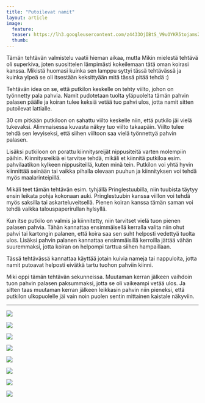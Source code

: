 ```yaml
---
title: "Putoilevat namit"
layout: article
image:
  feature:
  teaser: https://lh3.googleusercontent.com/z4433OjIBtS_V9uOYKR5tojamsZytB53SprCnCUhS-Z9J35B3gXZiCNQPsUTj2amLNHo3gkT1sQopDk9Hs3JJN0H6kdp-j8vz0E2FRLeJabfbMOaMlOyBhNtC4VuNUEfEsDtjlD1de-tWKawhrBCP6rHFJ06TsoqS-IEvJ9VdRCMAmkWurfHMyYvxH2MiduLZsqyj_Bdl6CBefHVITWjOt3vGspazhVEOtzUKuPrLw_0YPccCgd3XTtBZIs8N7UaJc5CK5JyaLHnoYO_TRJsih7yeZw82JBxMwvK0W5jeU7DYCS6h2SqanAVDk_0LkIVDRMAHr6QmKM6iJEToGDKZWcsGDWFvUgeqGI5g9n9PrhkxUx_oGfwI70TL-oeJRZWxYSLoLoyNXTEXRLJQexAhgthR2lYYPJMs31So55DR3MbIxRXLWFkI23rOZtXwDO80oYWbaLdhHQrKytpsyXJnr3L9TfhqruTfJ3B2_WN1_L8eJBGK-Hxsz2ylJpEytBZcBZJR5lJuMSumrXfJu5G0XKT6uW4jh9AavzQlIVMbrY=w245
  thumb:
---
```


Tämän tehtävän valmistelu vaatii hieman aikaa, mutta Mikin mielestä tehtävä oli superkiva, joten suosittelen lämpimästi kokeilemaan tätä oman koirasi kanssa. Mikistä huomasi kuinka sen lamppu syttyi tässä tehtävässä ja kuinka ylpeä se oli itsestään keksittyään mitä tässä pitää tehdä :)

Tehtävän idea on se, että putkilon keskelle on tehty viilto, johon on työnnetty pala pahvia. Namit pudotetaan tuolta yläpuolelta tämän pahvin palasen päälle ja koiran tulee keksiä vetää tuo pahvi ulos, jotta namit sitten putoilevat lattialle.

30 cm pitkään putkiloon on sahattu viilto keskelle niin, että putkilo jäi vielä tukevaksi. Alimmaisessa kuvasta näkyy tuo viilto takaapäin. Viilto tulee tehdä sen levyiseksi, että siihen viiltoon saa vielä työnnettyä pahvin palasen.

Lisäksi putkiloon on porattu kiinnitysreijät nippusiteitä varten molempiin päihin. Kiinnitysreikiä ei tarvitse tehdä, mikäli et kiinnitä putkiloa esim. pahvilaatikon kylkeen nippusiteillä, kuten minä tein. Putkilon voi yhtä hyvin kiinnittää seinään tai vaikka pihalla olevaan puuhun ja kiinnityksen voi tehdä myös maalarinteipillä.

Mikäli teet tämän tehtävän esim. tyhjällä Pringlestuubilla, niin tuubista täytyy ensin leikata pohja kokonaan auki. Pringlestuubin kanssa viillon voi tehdä myös saksilla tai askarteluveitsellä. Pienen koiran kanssa tämän saman voi tehdä vaikka talouspaperirullan hylsyllä.

Kun itse putkilo on valmis ja kiinnitetty, niin tarvitset vielä tuon pienen palasen pahvia. Tähän kannattaa ensimmäisellä kerralla valita niin ohut pahvi tai kartongin palanen, että koira saa sen suht helposti vedettyä tuolta ulos. Lisäksi pahvin palanen kannattaa ensimmäisillä kerroilla jättää vähän suuremmaksi, jotta koiran on helpompi tarttua siihen hampaillaan.

Tässä tehtävässä kannattaa käyttää jotain kuivia nameja tai nappuloita, jotta namit putoavat helposti eivätkä tartu tuohon pahviin kiinni.

Miki oppi tämän tehtävän sekunneissa. Muutaman kerran jälkeen vaihdoin tuon pahvin palasen paksummaksi, jotta se oli vaikeampi vetää ulos. Ja sitten taas muutaman kerran jälkeen leikkasin pahvin niin pieneksi, että putkilon ulkopuolelle jäi vain noin puolen sentin mittainen kaistale näkyviin.

---

[![](https://lh3.googleusercontent.com/UHcSdG1Fz1PC6hnf89waDjhiY1CbWfN1xpZiMHPj3p5kISn2M3G4ifadeN2Y-3KwU9b6hsSL8kWpHP6Qw33CeKJp14ye7ETfjnLGf0G6JJihl-rALFYLeplc0-uvlLSXhQ8_-rH21F2k2A902-cKk3bNySK9kczK0V9DIu9CJd5ZkSi8PrB1JffZJqL_E4ZZfXYtxF0FyuCkxWS7xnLlzUsbEg7vmQ8SsRMEcs8NNRUum8grYWWsdi3pSCiQpKj-3ESxpCUAlGqKH3obQbUS_D4OzbSggrpx89s_ZDLBfhgeAZthK9xd92eacyK33Z-0Ne5yULTy9XJ6JKSHoqe3CPvJ3Dh81proEqy4u37Y-yq6D4p342Qcybp24mnd_dme1e0QXZB6RwJ_cMeJDVmf1Dd4W6bA2Fmcvm9WQMoGKlBV6KMYlyC95LgtIQOfdTdLXuHzAnpLpvDH0HIFZ9z8GvWbWySWKczjIKLlxYUgietxRugHq69DL6s2KUzFJxVkgEis5HspSG6zogSltaEU6uSmRUq56aLPSfyH9bx6ZVo=w800)](https://lh3.googleusercontent.com/UHcSdG1Fz1PC6hnf89waDjhiY1CbWfN1xpZiMHPj3p5kISn2M3G4ifadeN2Y-3KwU9b6hsSL8kWpHP6Qw33CeKJp14ye7ETfjnLGf0G6JJihl-rALFYLeplc0-uvlLSXhQ8_-rH21F2k2A902-cKk3bNySK9kczK0V9DIu9CJd5ZkSi8PrB1JffZJqL_E4ZZfXYtxF0FyuCkxWS7xnLlzUsbEg7vmQ8SsRMEcs8NNRUum8grYWWsdi3pSCiQpKj-3ESxpCUAlGqKH3obQbUS_D4OzbSggrpx89s_ZDLBfhgeAZthK9xd92eacyK33Z-0Ne5yULTy9XJ6JKSHoqe3CPvJ3Dh81proEqy4u37Y-yq6D4p342Qcybp24mnd_dme1e0QXZB6RwJ_cMeJDVmf1Dd4W6bA2Fmcvm9WQMoGKlBV6KMYlyC95LgtIQOfdTdLXuHzAnpLpvDH0HIFZ9z8GvWbWySWKczjIKLlxYUgietxRugHq69DL6s2KUzFJxVkgEis5HspSG6zogSltaEU6uSmRUq56aLPSfyH9bx6ZVo=s0)

[![](https://lh3.googleusercontent.com/dIJpBdHXbuJzeBQuZvHSTRtRfzlCkcjfYQ1MPa5JImCG0JAUHCAirf9775oMT6yxscZswOdmnpTIJrO-TjbZ34mtE2uwK9dizazCppXMCPq82b6yqLJfLvbghNmGcvSqH-nkExfQXu_vcfCfH3zDCmr3i6uepl9K2R8XaywsueoRK-vzZytOYQYT7fA05t2n62AsAwuhnto_BXhVLx_zInfocINGcRnBptJqOJiAg2H9JOzC28vOmYmIyyP1CmA54W1FLTbr4eyVQlXv0skBgyLes-3tBRsLDcuYa9Z2e69f2q-U1ITmBs2yzRsDJYlhKq-TVyPCHZKwGdCwuemnLvbJlYZtjKJKSXP5luql746tLD9QazDREG0O51cxgIb6qq1v9lEIkhBRqeT-SaPK8sd7G0xt7GaUq0FjKG5JWMcC_DOEk3xYd6NaUMUJwjjSuF14bm8Dy_VJkLrPIkeJU-5QEenl0oNtaSaPaLjIzimjp4FBCCoQHYR5iC-zIm9Zu-mOPaGJSUy-hrBpJfVjys6_-L1tBHs-JjLKauI5dH8=w800)](https://lh3.googleusercontent.com/dIJpBdHXbuJzeBQuZvHSTRtRfzlCkcjfYQ1MPa5JImCG0JAUHCAirf9775oMT6yxscZswOdmnpTIJrO-TjbZ34mtE2uwK9dizazCppXMCPq82b6yqLJfLvbghNmGcvSqH-nkExfQXu_vcfCfH3zDCmr3i6uepl9K2R8XaywsueoRK-vzZytOYQYT7fA05t2n62AsAwuhnto_BXhVLx_zInfocINGcRnBptJqOJiAg2H9JOzC28vOmYmIyyP1CmA54W1FLTbr4eyVQlXv0skBgyLes-3tBRsLDcuYa9Z2e69f2q-U1ITmBs2yzRsDJYlhKq-TVyPCHZKwGdCwuemnLvbJlYZtjKJKSXP5luql746tLD9QazDREG0O51cxgIb6qq1v9lEIkhBRqeT-SaPK8sd7G0xt7GaUq0FjKG5JWMcC_DOEk3xYd6NaUMUJwjjSuF14bm8Dy_VJkLrPIkeJU-5QEenl0oNtaSaPaLjIzimjp4FBCCoQHYR5iC-zIm9Zu-mOPaGJSUy-hrBpJfVjys6_-L1tBHs-JjLKauI5dH8=s0)

[![](https://lh3.googleusercontent.com/o59FXcTKuJ_whzgRZ9OFQw-wkLcqZfT6IxvMhiVJROgYYf93VeGnrOK3ZLAX63hUTM1go4FpO1-rUEBLejd9dBkSyl3TJCcHMADmWMJLro3uA3s8NajWlae14k5tDzzoUV0plr6Ut00Y3HVUN__DW2kOaWEY2CAfpvxdMKi4iU_YnbxuTuCX0Ew23syuluM3uSHARIJKuMd2jRE3qJg0zf9Hh-mOT4uVZl2RsS6KbJWi6RNYgE_9-txCB0Wm-Mmj7d6eKd8qEo_B5XhNz_Mt0UVSXlZbV581cDaBBhK4GnvKIbaoosD8A7LSu5dH_MHokRqxvMohK7UYgyIbRNLP7pyK-iJhlt2ZG9rOqxBkKkyZoS0uT765nH2V9RgWGFwRGsH0ubz0carsYXdpkRHIDUShaA98z8VlQv19dUxx4PN_hbB47CPCY1_HN4vYxo-rMn1CTFzuRFLceTkoOsYIVs7q5nLpk-6Mncxq89eALKNeLL08yU5L7Q2z5kofSsJR0vgfaSmzvKQjEZIP_-FkAPK8ZMsUVx8eOMutktjzdB0=w800)](https://lh3.googleusercontent.com/o59FXcTKuJ_whzgRZ9OFQw-wkLcqZfT6IxvMhiVJROgYYf93VeGnrOK3ZLAX63hUTM1go4FpO1-rUEBLejd9dBkSyl3TJCcHMADmWMJLro3uA3s8NajWlae14k5tDzzoUV0plr6Ut00Y3HVUN__DW2kOaWEY2CAfpvxdMKi4iU_YnbxuTuCX0Ew23syuluM3uSHARIJKuMd2jRE3qJg0zf9Hh-mOT4uVZl2RsS6KbJWi6RNYgE_9-txCB0Wm-Mmj7d6eKd8qEo_B5XhNz_Mt0UVSXlZbV581cDaBBhK4GnvKIbaoosD8A7LSu5dH_MHokRqxvMohK7UYgyIbRNLP7pyK-iJhlt2ZG9rOqxBkKkyZoS0uT765nH2V9RgWGFwRGsH0ubz0carsYXdpkRHIDUShaA98z8VlQv19dUxx4PN_hbB47CPCY1_HN4vYxo-rMn1CTFzuRFLceTkoOsYIVs7q5nLpk-6Mncxq89eALKNeLL08yU5L7Q2z5kofSsJR0vgfaSmzvKQjEZIP_-FkAPK8ZMsUVx8eOMutktjzdB0=s0)

[![](https://lh3.googleusercontent.com/EVvWx5SXhVrHXw08QAaCGMfikL4cGC3X9Gy7CUClY1fu9wD8cNh3cmNDr5dcEf9049Gtjlm7Vmm065KC8dFFr-Sdvn9BwQ_h_h0MDiLyLBCSPMuNSv9BYgSgTKEsReibTr-BIIKnC9UoCIpKAZ3D6FcsRIjlKmB5bP72V7Bl4qTXVSbmpNkKeaNjjl7EmgPYSSAdPSGQ2xPEx5ScqOgwqKcWzocBTSsBZdmdNjPtgdmQwFsfbCeGSgJdVn8jmyfF3hTicARE316u9oto763IZlywxM7d4oeozdqz6F14hdd871ytaQ7GrY9vMhcAiCg9xWBzh4yrDrzAw5pdYpIKmfe7fH98AB9NbXShOMHzQ0EQOsOe2UTSdIty3N-yj-xCKog_KzxoQnFdaqCYeRZb_ocqoOX2uu30t1RwxpKx_Q_MfJ_M08mep8i-FhOkVfhBWoZQQ-BpbEQv8aj4rmS2sUWwpIFkekPkBp26OqRi-5muzjwQSu93tQPKhntE_myGhB2N6I9VoqJpDqG83hiJIODZaHutgfYhmLaFLEYxQqo=w800)](https://lh3.googleusercontent.com/EVvWx5SXhVrHXw08QAaCGMfikL4cGC3X9Gy7CUClY1fu9wD8cNh3cmNDr5dcEf9049Gtjlm7Vmm065KC8dFFr-Sdvn9BwQ_h_h0MDiLyLBCSPMuNSv9BYgSgTKEsReibTr-BIIKnC9UoCIpKAZ3D6FcsRIjlKmB5bP72V7Bl4qTXVSbmpNkKeaNjjl7EmgPYSSAdPSGQ2xPEx5ScqOgwqKcWzocBTSsBZdmdNjPtgdmQwFsfbCeGSgJdVn8jmyfF3hTicARE316u9oto763IZlywxM7d4oeozdqz6F14hdd871ytaQ7GrY9vMhcAiCg9xWBzh4yrDrzAw5pdYpIKmfe7fH98AB9NbXShOMHzQ0EQOsOe2UTSdIty3N-yj-xCKog_KzxoQnFdaqCYeRZb_ocqoOX2uu30t1RwxpKx_Q_MfJ_M08mep8i-FhOkVfhBWoZQQ-BpbEQv8aj4rmS2sUWwpIFkekPkBp26OqRi-5muzjwQSu93tQPKhntE_myGhB2N6I9VoqJpDqG83hiJIODZaHutgfYhmLaFLEYxQqo=s0)

[![](https://lh3.googleusercontent.com/KIVvQjsaGwIwE7y1UrIAYb0OEdE-XbcFZcRp78_QTytbLUp_8MUGeZiJG9SvdRf7fdO0wixtHiOEpzJfT-XpdrcIP3Wns7swA4VNCoLq7D_uoOksH0tw8nnH4QjipTv82vdwTDBTY7Lc-7E2yO4CMfZve8gYsBNXSM_bPTO3me0Vio5RZTh0dVXrgFp9gk8HeQOI75wVmDQtpkmsJrwcav40TvmQvSYtCq0J2B1bLVohwnVZW4PccIpzg35O6d0AmAoplaZTJOTSg2nncfXwI6F_IOocbCy4yvALHlvGjb4cHET5Kf6ievCNM-SRhdQljNuGZ_It_Q0rmZRYgMJLAiQvLZlAGTt_khNq76oCSi8rs0bccOfNMZ3GBswGvf0aA2K5-jJWeoe3FyNV3ZjWyYrlAmPPgcq1zndd-JRYEPAFMK-FvrMnOD5cBxuxW8DYBvHiuq_eeQCbhw8eBM4X4Mc6Zd-8MtAHqAwd4amssVzyho3Hozc6bBgGFYEe3JzrFFqwg3a1dRVHnfAEqx_d_7sXl6eQuriqbrjkA5_tzvY=w800)](https://lh3.googleusercontent.com/KIVvQjsaGwIwE7y1UrIAYb0OEdE-XbcFZcRp78_QTytbLUp_8MUGeZiJG9SvdRf7fdO0wixtHiOEpzJfT-XpdrcIP3Wns7swA4VNCoLq7D_uoOksH0tw8nnH4QjipTv82vdwTDBTY7Lc-7E2yO4CMfZve8gYsBNXSM_bPTO3me0Vio5RZTh0dVXrgFp9gk8HeQOI75wVmDQtpkmsJrwcav40TvmQvSYtCq0J2B1bLVohwnVZW4PccIpzg35O6d0AmAoplaZTJOTSg2nncfXwI6F_IOocbCy4yvALHlvGjb4cHET5Kf6ievCNM-SRhdQljNuGZ_It_Q0rmZRYgMJLAiQvLZlAGTt_khNq76oCSi8rs0bccOfNMZ3GBswGvf0aA2K5-jJWeoe3FyNV3ZjWyYrlAmPPgcq1zndd-JRYEPAFMK-FvrMnOD5cBxuxW8DYBvHiuq_eeQCbhw8eBM4X4Mc6Zd-8MtAHqAwd4amssVzyho3Hozc6bBgGFYEe3JzrFFqwg3a1dRVHnfAEqx_d_7sXl6eQuriqbrjkA5_tzvY=s0)

[![](https://lh3.googleusercontent.com/xsR21rEmXcGHcB3NNVhb-bfeUwHE4mGmdaaierQ_cSz-wIMONeUuJzKmignyeOViCDMULyTZEdkJBKtjMfoDDCNuHNyY6xoDUJW5s4lMLtCacvfzVjj0aY6mElmlxnEkdZFRwfrkdJxnZj-L_1ZAPoTgntt7uoMjYhaFAnF6gAQYF-lqpxDfE_zOLS4i0Hs5aETNX1TBnAWOg_Yx7oQTNaFbyXrcVAu-sIOG-SQ6OU5wRUYaswepSkE0Cy4-3khzT24pSZ5KUJVl5E13wuINS9YXs2VCoWPLUj4zWqdVUC1ufkm-XAyJRuaVTDtUGJq-f0WDdF8EDSpFfOVqIZ19A62dzjfgTsJaIM8c14Ja-wcXlFMKrNtpUFzLWEBi1xX4wUgtOupnCYNKjt4hYFGyI5uaJOIadKqEMImy8lVbbdBF8SlvBXQ4OwLWNVBdgXPlTKDVX8AN-oPxKxeUErQkwLVk5coL6E_Y2zHc63x9VzXXgHIvtMO6lktPtG_ogNDAw2VdNvTtq7BEc5CRJI-OaroTOL0JcdpNhiqX8Vhmq9w=w800)](https://lh3.googleusercontent.com/xsR21rEmXcGHcB3NNVhb-bfeUwHE4mGmdaaierQ_cSz-wIMONeUuJzKmignyeOViCDMULyTZEdkJBKtjMfoDDCNuHNyY6xoDUJW5s4lMLtCacvfzVjj0aY6mElmlxnEkdZFRwfrkdJxnZj-L_1ZAPoTgntt7uoMjYhaFAnF6gAQYF-lqpxDfE_zOLS4i0Hs5aETNX1TBnAWOg_Yx7oQTNaFbyXrcVAu-sIOG-SQ6OU5wRUYaswepSkE0Cy4-3khzT24pSZ5KUJVl5E13wuINS9YXs2VCoWPLUj4zWqdVUC1ufkm-XAyJRuaVTDtUGJq-f0WDdF8EDSpFfOVqIZ19A62dzjfgTsJaIM8c14Ja-wcXlFMKrNtpUFzLWEBi1xX4wUgtOupnCYNKjt4hYFGyI5uaJOIadKqEMImy8lVbbdBF8SlvBXQ4OwLWNVBdgXPlTKDVX8AN-oPxKxeUErQkwLVk5coL6E_Y2zHc63x9VzXXgHIvtMO6lktPtG_ogNDAw2VdNvTtq7BEc5CRJI-OaroTOL0JcdpNhiqX8Vhmq9w=s0)

[![](https://lh3.googleusercontent.com/Ag8Kw1FTz-HF6Gnd_F2BT7S5IelPkHGE8zOaLDmd54DjcBRfQ3TwAqltQ7Fpz7c97blvN1GKVuHBGsiA2SqnfX2VND3IWVqPu6D897rPbYiPHoIedbPdZdTmLLUrBKVgDnZykF-qyE14j8CgYMggVRAtBJDoE8wZAzpSU6Pl1T76faEGWiHV-ZNnSz2XBDgQf3Fg3Z8cMoKAHZZcjLUl3dG08ObPDrmGNt7ToFzQLLslk5dyfVr6yed0sMPc-VVjCixkk1uT_S4XKn5roCXS6EhDH0TXBrbOO-xfm2rG7zPZ7CFCowvh6wTeCC2g_oUsZRp7lJ7NVUPE4fnL0Cjr4qU3BEIJnznYqO0oEPRwIfnpwnVQGzGx8hjpSao66_fdfTTVCIltSKZRkyx_HXvt11mTqtLg4O6gROLaGNezhaGscj4tDlCmxdG9SVK627GT4G2sRG4vECH02CtTMo0q8Kt9Zygfyw8fR8PTK28U3i_23aWzZpj4V9nqImdkx0wAsHyPjv9815ugmb3UhqTCtw2uqMS2rDzyw85xj4lmnMs=w800)](https://lh3.googleusercontent.com/Ag8Kw1FTz-HF6Gnd_F2BT7S5IelPkHGE8zOaLDmd54DjcBRfQ3TwAqltQ7Fpz7c97blvN1GKVuHBGsiA2SqnfX2VND3IWVqPu6D897rPbYiPHoIedbPdZdTmLLUrBKVgDnZykF-qyE14j8CgYMggVRAtBJDoE8wZAzpSU6Pl1T76faEGWiHV-ZNnSz2XBDgQf3Fg3Z8cMoKAHZZcjLUl3dG08ObPDrmGNt7ToFzQLLslk5dyfVr6yed0sMPc-VVjCixkk1uT_S4XKn5roCXS6EhDH0TXBrbOO-xfm2rG7zPZ7CFCowvh6wTeCC2g_oUsZRp7lJ7NVUPE4fnL0Cjr4qU3BEIJnznYqO0oEPRwIfnpwnVQGzGx8hjpSao66_fdfTTVCIltSKZRkyx_HXvt11mTqtLg4O6gROLaGNezhaGscj4tDlCmxdG9SVK627GT4G2sRG4vECH02CtTMo0q8Kt9Zygfyw8fR8PTK28U3i_23aWzZpj4V9nqImdkx0wAsHyPjv9815ugmb3UhqTCtw2uqMS2rDzyw85xj4lmnMs=s0)

[![](https://lh3.googleusercontent.com/0qcoDtBN78ROaN2wy3s1xOu_lFCy4wUxqZrec1bPjG7IOU8p6UTTAOuAjbjZCnxhZcxsyiKf-iH1BIWZhZ6ky3JxJkOSFRpQn9TB9x_GumUItYh0FE8BWhQNeBpdAN6IQsg0tyZ_e5zx0_8P_mmFdLQOymwmwibg7zimjOrrgKDstrViOYKbPY6hWqbnl3lg9yFBcroqRY2mmX8qNWsejgAqVGv0003OJeLE-kxcU1GWBrzUWu7oZunMOaigPEiiORc2sSY942sJIDFAIvol1PlR5r0t5g3Xg51Sv69D4n8mmwF6z-BcwvCZO1BKOSNKHkRwVeKsDBnBd5jCV6WM57JUxghD2eVpi9Nb87s2PCpubBC0mBRu21Nw6EpUKwfotBLoFSzWVTplNkSvUGbKpTLmZ2G8t3s7w3dKjcagrxCk3lOipebUeqx0La-lcJ1Qnnmx9cMvnhTY-WVuzKvw_HOL7H_IP0a_gFuz__L1G8h7ENXHumaMkG--CtCsgee0nUFfRatnnIhFGJZ62GzaKtJ38PAD3OO0FgMdmMuM2hg=w800)](https://lh3.googleusercontent.com/0qcoDtBN78ROaN2wy3s1xOu_lFCy4wUxqZrec1bPjG7IOU8p6UTTAOuAjbjZCnxhZcxsyiKf-iH1BIWZhZ6ky3JxJkOSFRpQn9TB9x_GumUItYh0FE8BWhQNeBpdAN6IQsg0tyZ_e5zx0_8P_mmFdLQOymwmwibg7zimjOrrgKDstrViOYKbPY6hWqbnl3lg9yFBcroqRY2mmX8qNWsejgAqVGv0003OJeLE-kxcU1GWBrzUWu7oZunMOaigPEiiORc2sSY942sJIDFAIvol1PlR5r0t5g3Xg51Sv69D4n8mmwF6z-BcwvCZO1BKOSNKHkRwVeKsDBnBd5jCV6WM57JUxghD2eVpi9Nb87s2PCpubBC0mBRu21Nw6EpUKwfotBLoFSzWVTplNkSvUGbKpTLmZ2G8t3s7w3dKjcagrxCk3lOipebUeqx0La-lcJ1Qnnmx9cMvnhTY-WVuzKvw_HOL7H_IP0a_gFuz__L1G8h7ENXHumaMkG--CtCsgee0nUFfRatnnIhFGJZ62GzaKtJ38PAD3OO0FgMdmMuM2hg=s0)
